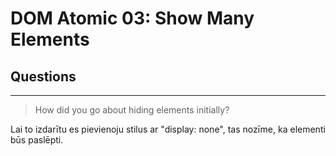 # DOM Atomic 03: Show Many Elements

## Questions

---

> How did you go about hiding elements initially?

Lai to izdarītu es pievienoju stilus ar "display: none", tas nozīme, ka elementi būs paslēpti.